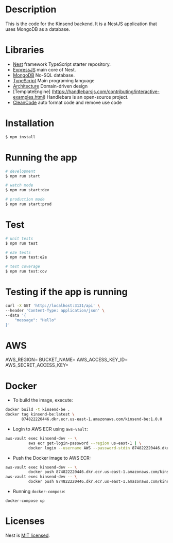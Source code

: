# Description

This is the code for the Kinsend backend. It is a NestJS application that uses MongoDB as a database.

# Libraries

* [Nest](https://github.com/nestjs/nest) framework TypeScript starter repository.
* [ExpressJS](https://expressjs.com/) main core of Nest.
* [MongoDB](https://www.mongodb.com/) No-SQL database.
* [TypeScript](https://www.typescriptlang.org/) Main programing language
* [Architecture](https://en.wikipedia.org/wiki/Domain-driven_design) Domain-driven design
* [TemplateEngine] (https://handlebarsjs.com/contributing/interactive-examples.html) Handlebars is an open-source project. 
* [CleanCode](https://eslint.org/) auto format code and remove use code

# Installation

```bash
$ npm install
```

# Running the app

```bash
# development
$ npm run start

# watch mode
$ npm run start:dev

# production mode
$ npm run start:prod
```

# Test

```bash
# unit tests
$ npm run test

# e2e tests
$ npm run test:e2e

# test coverage
$ npm run test:cov

```

# Testing if the app is running

```bash
curl -X GET 'http://localhost:3131/api' \
--header 'Content-Type: application/json' \
--data '{
    "message": "Hello"
}'
```

# AWS
AWS_REGION=
BUCKET_NAME=
AWS_ACCESS_KEY_ID=
AWS_SECRET_ACCESS_KEY=

# Docker

* To build the image, execute:
```bash
docker build -t kinsend-be .
docker tag kinsend-be:latest \
       874822220446.dkr.ecr.us-east-1.amazonaws.com/kinsend-be:1.0.0
```

* Login to AWS ECR using `aws-vault`:
```bash
aws-vault exec kinsend-dev -- \
          aws ecr get-login-password --region us-east-1 | \
          docker login --username AWS --password-stdin 874822220446.dkr.ecr.us-east-1.amazonaws.com
```

* Push the Docker image to AWS ECR:
```bash
aws-vault exec kinsend-dev -- \
          docker push 874822220446.dkr.ecr.us-east-1.amazonaws.com/kinsend-be:latest
aws-vault exec kinsend-dev -- \
          docker push 874822220446.dkr.ecr.us-east-1.amazonaws.com/kinsend-be:1.0.0
```

* Running `docker-compose`:
```
docker-compose up
```

# Licenses

Nest is [MIT licensed](https://github.com/nestjs/nest/blob/master/LICENSE).
